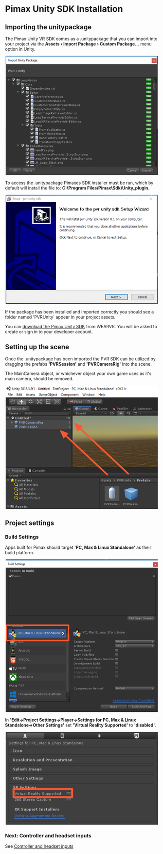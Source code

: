 # Pimax Unity SDK Installation

## Importing the unitypackage

The Pimax Unity VR SDK comes as a .unitypackage that you can import into your project via the **Assets › Import Package › Custom Package...** menu option in Unity.

<p align="center">
  <img alt="Run the pvr unity setup wizard"  width="500px" src="assets/Import.png">
</p>

To access the .unitypackage Pimaxes SDK installer must be run, which by default will install the file to: **C:\Program Files\Pimax\Sdk\Unity_plugin**.

<p align="center">
  <img alt="Run the pvr unity setup wizard"  width="500px" src="assets/PVRSetupWizard.png">
</p>

If the package has been installed and imported correctly you should see a folder named 'PVRUnity' appear in your project assets.

You can <a href="https://users.wearvr.com/developers/devices/pimax/resources/vr-unity-package" target="_blank">download the Pimax Unity SDK</a> from WEARVR. You will be asked to create or sign in to your developer account.

## Setting up the scene

Once the .unitypackage has been imported the PVR SDK can be utilized by dragging the prefabs **'PVRSession'** and **'PVRCameraRig'** into the scene. 

The MainCamera object, or whichever object your own game uses as it's main camera, should be removed.

<p align="center">
  <img alt="The two essential Pimax prefabs"  width="500px" src="assets/PVRSetupScene.png">
</p>

## Project settings

### Build Settings

Apps built for Pimax should target **'PC, Max & Linux Standalone'** as their build platform.

<p align="center">
  <img alt="Player Settings"  width="500px" src="assets/PlayerSettings1.png">
</p>

In **'Edit->Project Settings->Player->Settings for PC, Max & Linux Standalone->Other Settings'** set **'Virtual Reality Supported'** to **'disabled'**.

<p align="center">
  <img alt="Player Settings"  width="500px" src="assets/PlayerSettings2.png">
</p>

### Next: Controller and headset inputs

See [Controller and headset inputs](/docs/pimax-controllers.md)
